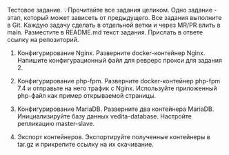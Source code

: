 Тестовое задание.
💡Прочитайте все задания целиком. Одно задание - этап, который может зависеть от предыдущего. Все задания выполните в Git. Каждую задачу сделать в отдельной ветки и через MR/PR влить в main. Разместите в README.md текст задания. Прислать в ответе ссылку на репозиторий.

1. Конфигурирование Nginx.
Разверните docker-контейнер Nginx. Напишите конфигурационный файл для реврерс прокси для задания 2.

2. Конфигурирование php-fpm.
Разверните docker-контейнер php-fpm 7.4 и отправьте на него трафик с Nginx. Используйте приложенный php-файл как пример открываемой страницы.

3. Конфигурирование MariaDB.
Разверните два контейнера MariaDB. Инициализируйте базу данных vedita-database. Настройте репликацию master-slave.

4. Экспорт контейнеров.
Экспортируйте полученные контейнеры в tar.gz и прикрепите ссылку на их скачивание.
